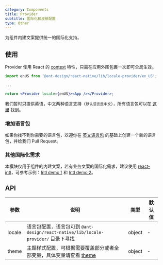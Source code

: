 ```yaml
---
category: Components
title: Provider
subtitle: 国际化和皮肤配置
type: Other
---
```


为组件内建文案提供统一的国际化支持。

## 使用

Provider 使用 React 的 [context](https://facebook.github.io/react/docs/context.html) 特性，只需在应用外围包裹一次即可全局生效。


```jsx
import enUS from '@ant-design/react-native/lib/locale-provider/en_US';

...

return <Provider locale={enUS}><App /></Provider>;
```

我们暂时只提供英语，中文两种语言支持（`默认语言是中文`），所有语言包可以在 [这里](https://github.com/ant-design/ant-design-mobile-rn/blob/master/components/locale-provider/) 找到。

### 增加语言包

如果你找不到你需要的语言包，欢迎你在 [英文语言包](https://github.com/ant-design/ant-design-mobile-rn/blob/master/components/locale-provider/en_US.tsx) 的基础上创建一个新的语言包，并给我们 Pull Request。

### 其他国际化需求

本模块仅用于组件的内建文案，若有业务文案的国际化需求，建议使用 [react-intl](https://github.com/yahoo/react-intl)，可参考示例：[Intl demo 1](http://github.com/ant-design/intl-example) 和 [Intl demo 2](http://yiminghe.me/learning-react/examples/react-intl.html?locale=en-US)。

## API

| 参数   | 说明                                                                                                                                                                     | 类型   | 默认值 |
| ------ | ------------------------------------------------------------------------------------------------------------------------------------------------------------------------ | ------ | ------ |
| locale | 语言包配置，语言包可到 `@ant-design/react-native/lib/locale-provider/` 目录下寻找                                                                                        | object | -      |
| theme  | 主题样式配置，可根据需要覆盖部分或者全部变量，具体变量请查看 [theme](https://github.com/ant-design/ant-design-mobile-rn/blob/master/components/style/themes/default.tsx) | object | -      |
